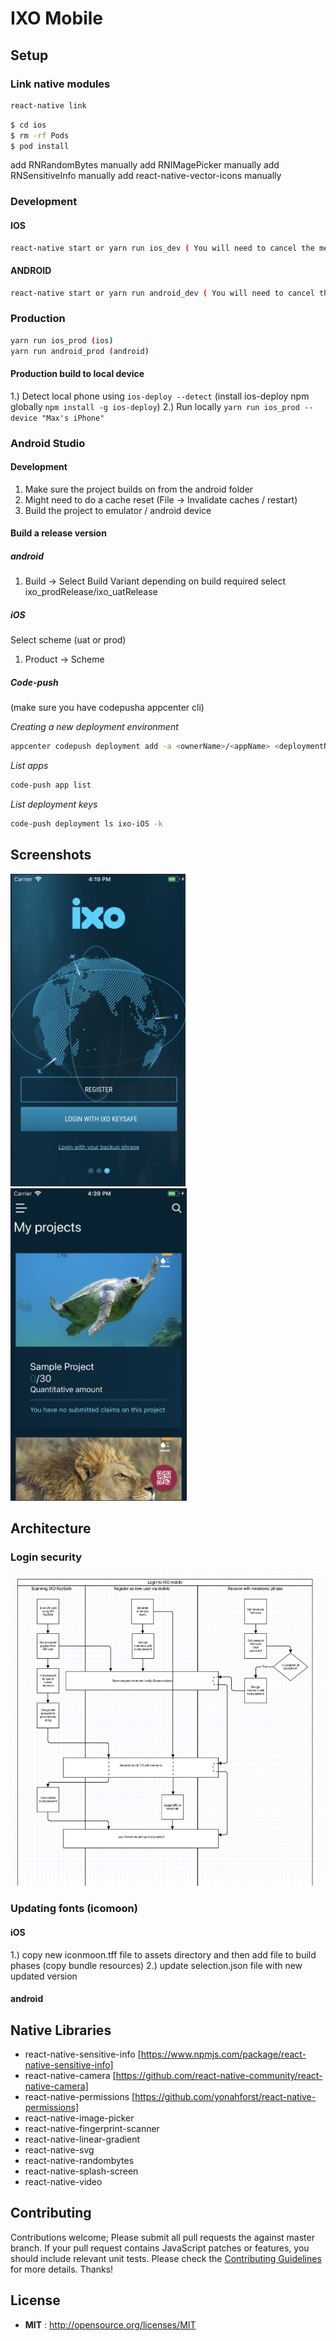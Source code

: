 # IXO Mobile
## Setup
### Link native modules

```sh
react-native link
```

```sh
$ cd ios
$ rm -rf Pods
$ pod install
```

add RNRandomBytes manually
add RNIMagePicker manually
add RNSensitiveInfo manually
add react-native-vector-icons manually

### Development

#### IOS

```sh
react-native start or yarn run ios_dev ( You will need to cancel the metro bundler and start your own instance using react-start start)
```

#### ANDROID

```sh
react-native start or yarn run android_dev ( You will need to cancel the metro bundler and start your own instance using  react-start start)
```

### Production

```sh
yarn run ios_prod (ios)
yarn run android_prod (android)
```
#### Production build to local device
1.) Detect local phone using `ios-deploy --detect` (install ios-deploy npm globally `npm install -g ios-deploy`)
2.) Run locally `yarn run ios_prod --device "Max's iPhone"`

### Android Studio

#### Development
1. Make sure the project builds on from the android folder
2. Might need to do a cache reset (File -> Invalidate caches / restart)
3. Build the project to emulator / android device

#### Build a release version

##### android
1. Build -> Select Build Variant
depending on build required select ixo_prodRelease/ixo_uatRelease

##### iOS
Select scheme (uat or prod)
1. Product -> Scheme

##### Code-push
(make sure you have codepusha appcenter cli)

*Creating a new deployment environment*
```sh
appcenter codepush deployment add -a <ownerName>/<appName> <deploymentName>
```

*List apps*
```sh
code-push app list
```

*List deployment keys*
```sh
code-push deployment ls ixo-iOS -k
```


## Screenshots
<img src="gitImages/1.png" height="500" />
<img src="gitImages/2.png" height="500" />

## Architecture

### Login security
<img src="gitImages/loginFlowDiagram.png" height="500" />

### Updating fonts (icomoon)
#### iOS

1.) copy new iconmoon.tff file to assets directory and then add file to build phases (copy bundle resources)
2.) update selection.json file with new updated version

#### android

## Native Libraries

* react-native-sensitive-info [https://www.npmjs.com/package/react-native-sensitive-info]
* react-native-camera [https://github.com/react-native-community/react-native-camera]
* react-native-permissions [https://github.com/yonahforst/react-native-permissions]
* react-native-image-picker
* react-native-fingerprint-scanner
* react-native-linear-gradient
* react-native-svg
* react-native-randombytes
* react-native-splash-screen
* react-native-video

## Contributing

Contributions welcome; Please submit all pull requests the against master branch. If your pull request contains JavaScript patches or features, you should include relevant unit tests. Please check the [Contributing Guidelines](contributng.md) for more details. Thanks!

## License

 - **MIT** : http://opensource.org/licenses/MIT
